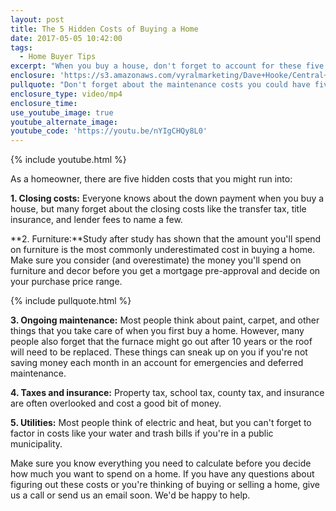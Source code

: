 ```yaml
---
layout: post
title: The 5 Hidden Costs of Buying a Home
date: 2017-05-05 10:42:00
tags:
  - Home Buyer Tips
excerpt: "When you buy a house, don't forget to account for these five costs that tend to go overlooked."
enclosure: 'https://s3.amazonaws.com/vyralmarketing/Dave+Hooke/Central+PA+Real+Estate+Agent-+The+5+hidden+costs+of+homeownership.mp4'
pullquote: "Don't forget about the maintenance costs you could have five to 10 years down the road."
enclosure_type: video/mp4
enclosure_time:
use_youtube_image: true
youtube_alternate_image:
youtube_code: 'https://youtu.be/nYIgCHQy8L0'
---
```



{% include youtube.html %}

As a homeowner, there are five hidden costs that you might run into:

**1. Closing costs:** Everyone knows about the down payment when you buy a house, but many forget about the closing costs like the transfer tax, title insurance, and lender fees to name a few.

**2. Furniture:**Study after study has shown that the amount you'll spend on furniture is the most commonly underestimated cost in buying a home. Make sure you consider (and overestimate) the money you'll spend on furniture and decor before you get a mortgage pre-approval and decide on your purchase price range.

{% include pullquote.html %}

**3. Ongoing maintenance:** Most people think about paint, carpet, and other things that you take care of when you first buy a home. However, many people also forget that the furnace might go out after 10 years or the roof will need to be replaced. These things can sneak up on you if you're not saving money each month in an account for emergencies and deferred maintenance.

**4. Taxes and insurance:** Property tax, school tax, county tax, and insurance are often overlooked and cost a good bit of money.

**5. Utilities:** Most people think of electric and heat, but you can't forget to factor in costs like your water and trash bills if you're in a public municipality.

Make sure you know everything you need to calculate before you decide how much you want to spend on a home. If you have any questions about figuring out these costs or you're thinking of buying or selling a home, give us a call or send us an email soon. We'd be happy to help.